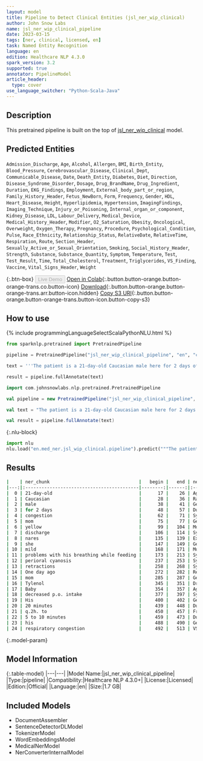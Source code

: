 ```yaml
---
layout: model
title: Pipeline to Detect Clinical Entities (jsl_ner_wip_clinical)
author: John Snow Labs
name: jsl_ner_wip_clinical_pipeline
date: 2023-03-15
tags: [ner, clinical, licensed, en]
task: Named Entity Recognition
language: en
edition: Healthcare NLP 4.3.0
spark_version: 3.2
supported: true
annotator: PipelineModel
article_header:
  type: cover
use_language_switcher: "Python-Scala-Java"
---
```


## Description

This pretrained pipeline is built on the top of [jsl_ner_wip_clinical](https://nlp.johnsnowlabs.com/2021/03/31/jsl_ner_wip_clinical_en.html) model.

## Predicted Entities

`Admission_Discharge`, `Age`, `Alcohol`, `Allergen`, `BMI`, `Birth_Entity`, `Blood_Pressure`, `Cerebrovascular_Disease`, `Clinical_Dept`, `Communicable_Disease`, `Date`, `Death_Entity`, `Diabetes`, `Diet`, `Direction`, `Disease_Syndrome_Disorder`, `Dosage`, `Drug_BrandName`, `Drug_Ingredient`, `Duration`, `EKG_Findings`, `Employment`, `External_body_part_or_region`, `Family_History_Header`, `Fetus_NewBorn`, `Form`, `Frequency`, `Gender`, `HDL`, `Heart_Disease`, `Height`, `Hyperlipidemia`, `Hypertension`, `ImagingFindings`, `Imaging_Technique`, `Injury_or_Poisoning`, `Internal_organ_or_component`, `Kidney_Disease`, `LDL`, `Labour_Delivery`, `Medical_Device`, `Medical_History_Header`, `Modifier`, `O2_Saturation`, `Obesity`, `Oncological`, `Overweight`, `Oxygen_Therapy`, `Pregnancy`, `Procedure`, `Psychological_Condition`, `Pulse`, `Race_Ethnicity`, `Relationship_Status`, `RelativeDate`, `RelativeTime`, `Respiration`, `Route`, `Section_Header`, `Sexually_Active_or_Sexual_Orientation`, `Smoking`, `Social_History_Header`, `Strength`, `Substance`, `Substance_Quantity`, `Symptom`, `Temperature`, `Test`, `Test_Result`, `Time`, `Total_Cholesterol`, `Treatment`, `Triglycerides`, `VS_Finding`, `Vaccine`, `Vital_Signs_Header`, `Weight`


{:.btn-box}
<button class="button button-orange" disabled>Live Demo</button>
[Open in Colab](https://colab.research.google.com/github/JohnSnowLabs/spark-nlp-workshop/blob/master/healthcare-nlp/07.0.Pretrained_Clinical_Pipelines.ipynb){:.button.button-orange.button-orange-trans.co.button-icon}
[Download](https://s3.amazonaws.com/auxdata.johnsnowlabs.com/clinical/models/jsl_ner_wip_clinical_pipeline_en_4.3.0_3.2_1678875196882.zip){:.button.button-orange.button-orange-trans.arr.button-icon.hidden}
[Copy S3 URI](s3://auxdata.johnsnowlabs.com/clinical/models/jsl_ner_wip_clinical_pipeline_en_4.3.0_3.2_1678875196882.zip){:.button.button-orange.button-orange-trans.button-icon.button-copy-s3}

## How to use



<div class="tabs-box" markdown="1">
{% include programmingLanguageSelectScalaPythonNLU.html %}

```python
from sparknlp.pretrained import PretrainedPipeline

pipeline = PretrainedPipeline("jsl_ner_wip_clinical_pipeline", "en", "clinical/models")

text = '''The patient is a 21-day-old Caucasian male here for 2 days of congestion - mom has been suctioning yellow discharge from the patient's nares, plus she has noticed some mild problems with his breathing while feeding (but negative for any perioral cyanosis or retractions). One day ago, mom also noticed a tactile temperature and gave the patient Tylenol. Baby also has had some decreased p.o. intake. His normal breast-feeding is down from 20 minutes q.2h. to 5 to 10 minutes secondary to his respiratory congestion. He sleeps well, but has been more tired and has been fussy over the past 2 days. The parents noticed no improvement with albuterol treatments given in the ER. His urine output has also decreased; normally he has 8 to 10 wet and 5 dirty diapers per 24 hours, now he has down to 4 wet diapers per 24 hours. Mom denies any diarrhea. His bowel movements are yellow colored and soft in nature.'''

result = pipeline.fullAnnotate(text)
```
```scala
import com.johnsnowlabs.nlp.pretrained.PretrainedPipeline

val pipeline = new PretrainedPipeline("jsl_ner_wip_clinical_pipeline", "en", "clinical/models")

val text = "The patient is a 21-day-old Caucasian male here for 2 days of congestion - mom has been suctioning yellow discharge from the patient's nares, plus she has noticed some mild problems with his breathing while feeding (but negative for any perioral cyanosis or retractions). One day ago, mom also noticed a tactile temperature and gave the patient Tylenol. Baby also has had some decreased p.o. intake. His normal breast-feeding is down from 20 minutes q.2h. to 5 to 10 minutes secondary to his respiratory congestion. He sleeps well, but has been more tired and has been fussy over the past 2 days. The parents noticed no improvement with albuterol treatments given in the ER. His urine output has also decreased; normally he has 8 to 10 wet and 5 dirty diapers per 24 hours, now he has down to 4 wet diapers per 24 hours. Mom denies any diarrhea. His bowel movements are yellow colored and soft in nature."

val result = pipeline.fullAnnotate(text)
```


{:.nlu-block}
```python
import nlu
nlu.load("en.med_ner.jsl_wip_clinical.pipeline").predict("""The patient is a 21-day-old Caucasian male here for 2 days of congestion - mom has been suctioning yellow discharge from the patient's nares, plus she has noticed some mild problems with his breathing while feeding (but negative for any perioral cyanosis or retractions). One day ago, mom also noticed a tactile temperature and gave the patient Tylenol. Baby also has had some decreased p.o. intake. His normal breast-feeding is down from 20 minutes q.2h. to 5 to 10 minutes secondary to his respiratory congestion. He sleeps well, but has been more tired and has been fussy over the past 2 days. The parents noticed no improvement with albuterol treatments given in the ER. His urine output has also decreased; normally he has 8 to 10 wet and 5 dirty diapers per 24 hours, now he has down to 4 wet diapers per 24 hours. Mom denies any diarrhea. His bowel movements are yellow colored and soft in nature.""")
```

</div>

## Results

```bash
|    | ner_chunk                                 |   begin |   end | ner_label                    |   confidence |
|---:|:------------------------------------------|--------:|------:|:-----------------------------|-------------:|
|  0 | 21-day-old                                |      17 |    26 | Age                          |     0.9984   |
|  1 | Caucasian                                 |      28 |    36 | Race_Ethnicity               |     1        |
|  2 | male                                      |      38 |    41 | Gender                       |     0.9986   |
|  3 | for 2 days                                |      48 |    57 | Duration                     |     0.678133 |
|  4 | congestion                                |      62 |    71 | Symptom                      |     0.9693   |
|  5 | mom                                       |      75 |    77 | Gender                       |     0.7091   |
|  6 | yellow                                    |      99 |   104 | Modifier                     |     0.667    |
|  7 | discharge                                 |     106 |   114 | Symptom                      |     0.3037   |
|  8 | nares                                     |     135 |   139 | External_body_part_or_region |     0.89     |
|  9 | she                                       |     147 |   149 | Gender                       |     0.9992   |
| 10 | mild                                      |     168 |   171 | Modifier                     |     0.8106   |
| 11 | problems with his breathing while feeding |     173 |   213 | Symptom                      |     0.500483 |
| 12 | perioral cyanosis                         |     237 |   253 | Symptom                      |     0.54895  |
| 13 | retractions                               |     258 |   268 | Symptom                      |     0.9847   |
| 14 | One day ago                               |     272 |   282 | RelativeDate                 |     0.550167 |
| 15 | mom                                       |     285 |   287 | Gender                       |     0.573    |
| 16 | Tylenol                                   |     345 |   351 | Drug_BrandName               |     0.9958   |
| 17 | Baby                                      |     354 |   357 | Age                          |     0.9989   |
| 18 | decreased p.o. intake                     |     377 |   397 | Symptom                      |     0.22495  |
| 19 | His                                       |     400 |   402 | Gender                       |     0.9997   |
| 20 | 20 minutes                                |     439 |   448 | Duration                     |     0.1453   |
| 21 | q.2h. to                                  |     450 |   457 | Frequency                    |     0.413667 |
| 22 | 5 to 10 minutes                           |     459 |   473 | Duration                     |     0.152125 |
| 23 | his                                       |     488 |   490 | Gender                       |     0.9987   |
| 24 | respiratory congestion                    |     492 |   513 | VS_Finding                   |     0.6458   |
```

{:.model-param}
## Model Information

{:.table-model}
|---|---|
|Model Name:|jsl_ner_wip_clinical_pipeline|
|Type:|pipeline|
|Compatibility:|Healthcare NLP 4.3.0+|
|License:|Licensed|
|Edition:|Official|
|Language:|en|
|Size:|1.7 GB|

## Included Models

- DocumentAssembler
- SentenceDetectorDLModel
- TokenizerModel
- WordEmbeddingsModel
- MedicalNerModel
- NerConverterInternalModel